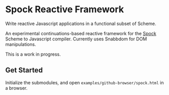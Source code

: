 # Spock Reactive Framework

Write reactive Javascript applications in a functional subset of Scheme.

An experimental continuations-based reactive framework for the [Spock](http://wiki.call-cc.org/eggref/4/spock) Scheme to Javascript compiler. Currently uses Snabbdom for DOM manipulations.

This is a work in progress.

## Get Started

Initialize the submodules, and open `examples/github-browser/spock.html` in a browser.